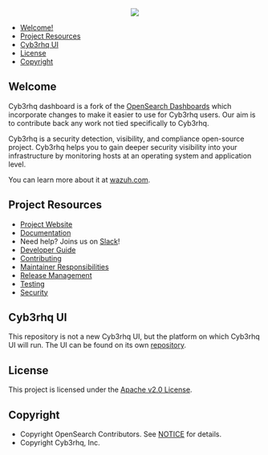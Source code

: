 <div style="text-align:center">
    <img src="https://wazuh.com/uploads/2022/05/Logo-blogpost.png"/>
</div>

- [Welcome!](#welcome)
- [Project Resources](#project-resources)
- [Cyb3rhq UI](#cyb3rhq-ui)
- [License](#license)
- [Copyright](#copyright)

## Welcome

Cyb3rhq dashboard is a fork of the [OpenSearch Dashboards][opensearch-dashboards] which
incorporate changes to make it easier to use for Cyb3rhq users. Our aim is to contribute
back any work not tied specifically to Cyb3rhq.

Cyb3rhq is a security detection, visibility, and compliance open-source project. Cyb3rhq
helps you to gain deeper security visibility into your infrastructure by monitoring
hosts at an operating system and application level.

You can learn more about it at [wazuh.com][cyb3rhq-web].

## Project Resources

- [Project Website][cyb3rhq-web]
- [Documentation][cyb3rhq-docs]
- Need help? Joins us on [Slack][slack-invite]!
- [Developer Guide](DEVELOPER_GUIDE.md)
- [Contributing](CONTRIBUTING.md)
- [Maintainer Responsibilities](MAINTAINERS.md)
- [Release Management](RELEASING.md)
- [Testing](TESTING.md)
- [Security](SECURITY.md)

## Cyb3rhq UI

This repository is not a new Cyb3rhq UI, but the platform on which Cyb3rhq UI will run.
The UI can be found on its own [repository][cyb3rhq-plugin].

## License

This project is licensed under the [Apache v2.0 License](LICENSE.txt).

## Copyright

- Copyright OpenSearch Contributors. See [NOTICE](NOTICE.txt) for details.
- Copyright Cyb3rhq, Inc.

<!-- Links -->

[opensearch-dashboards]: https://github.com/opensearch-project/OpenSearch-Dashboards
[cyb3rhq-plugin]: https://github.com/cyb3rhq/cyb3rhq-kibana-app
[cyb3rhq-web]: https://wazuh.com
[cyb3rhq-docs]: https://documentation.wazuh.com
[slack-invite]: https://join.slack.com/t/cyb3rhq/shared_invite/zt-1lgu531ur-7M_k_ZQbpdo4QCn_pHee3w
